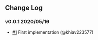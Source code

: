 ## Change Log

### v0.0.1 2020/05/16
- [#1](https://github.com/khiav223577/huffman_coding/pull/1) First implementation (@khiav223577)
